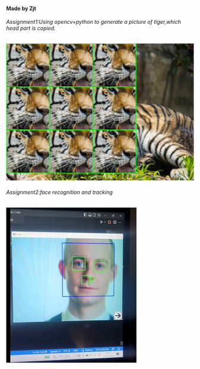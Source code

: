 #### Made by Zjt
###### Assignment1:Using opencv+python to generate a picture of tiger,which head part is copied.
![tiger.png](/Zjt/homework01/tiger_handle.png)
###### Assignment2:face recognition and tracking
![facetrack.png](/Zjt/homework02/facetrack.png)
